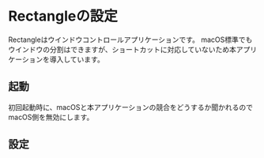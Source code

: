 # Rectangleの設定
Rectangleはウインドウコントロールアプリケーションです。
macOS標準でもウインドウの分割はできますが、ショートカットに対応していないため本アプリケーションを導入しています。

## 起動
初回起動時に、macOSと本アプリケーションの競合をどうするか聞かれるのでmacOS側を無効にします。

## 設定
